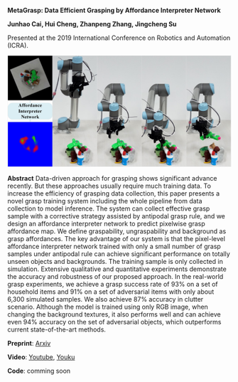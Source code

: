 **MetaGrasp: Data Efficient Grasping by Affordance Interpreter Network** 

**Junhao Cai, Hui Cheng, Zhanpeng Zhang, Jingcheng Su**

Presented at the 2019 International Conference on Robotics and Automation (ICRA).

![pipeline](fig/the_proposed_grasp_system_pipeline.jpg)

**Abstract** Data-driven approach for grasping shows significant advance recently. 
But these approaches usually require much training data. 
To increase the efficiency of grasping data collection, 
this paper presents a novel grasp training system 
including the whole pipeline from data collection to model inference. 
The system can collect effective grasp sample with a corrective strategy 
assisted by antipodal grasp rule, and we design an affordance interpreter network 
to predict pixelwise grasp affordance map. 
We define graspability, ungraspability and background as grasp affordances. 
The key advantage of our system is that the pixel-level affordance interpreter network 
trained with only a small number of grasp samples under antipodal rule 
can achieve significant performance on totally unseen objects and backgrounds. 
The training sample is only collected in simulation. 
Extensive qualitative and quantitative experiments demonstrate the accuracy 
and robustness of our proposed approach. In the real-world grasp experiments, 
we achieve a grasp success rate of 93\% on a set of household items and 91% 
on a set of adversarial items with only about 6,300 simulated samples. 
We also achieve 87% accuracy in clutter scenario. 
Although the model is trained using only RGB image, 
when changing the background textures, it also performs well 
and can achieve even 94% accuracy on the set of adversarial objects, 
which outperforms current state-of-the-art methods.

**Preprint**: [Arxiv](http://arxiv.org/abs/1902.06554)

**Video**: [Youtube](https://youtu.be/rulggCZkSPg), [Youku](http://v.youku.com/v_show/id_XNDA2ODk4NTMyNA==.html?spm=a2hzp.8244740.0.0)

**Code**: comming soon



